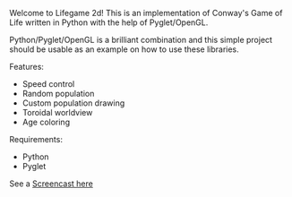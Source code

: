 Welcome to Lifegame 2d! This is an implementation of Conway's Game of Life written in Python with the help of Pyglet/OpenGL.

Python/Pyglet/OpenGL is a brilliant combination and this simple project should be usable as an example on how to use these libraries.

Features:

  * Speed control
  * Random population
  * Custom population drawing
  * Toroidal worldview
  * Age coloring


Requirements:

  * Python
  * Pyglet


See a [Screencast here](http://www.vimeo.com/631928)

![![](http://www.gumuz.nl/blog/upload/screenshot1-thumb.png)](http://www.gumuz.nl/blog/upload/screenshot1.png)
![![](http://www.gumuz.nl/blog/upload/screenshot2-thumb.png)](http://www.gumuz.nl/blog/upload/screenshot2.png)



